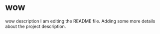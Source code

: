 # wow
wow description
I am editing the README file. Adding some more details about the project description.
